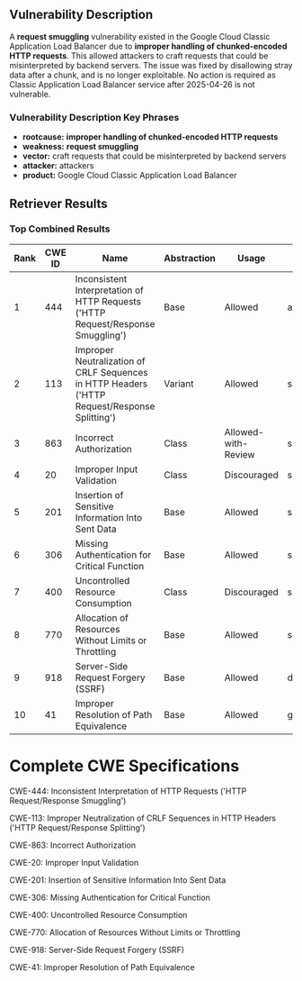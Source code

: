 ## Vulnerability Description
A **request smuggling** vulnerability existed in the Google Cloud Classic Application Load Balancer due to **improper handling of chunked-encoded HTTP requests**. This allowed attackers to craft requests that could be misinterpreted by backend servers. The issue was fixed by disallowing stray data after a chunk, and is no longer exploitable. No action is required as Classic Application Load Balancer service after 2025-04-26 is not vulnerable.

### Vulnerability Description Key Phrases
- **rootcause:** **improper handling of chunked-encoded HTTP requests**
- **weakness:** **request smuggling**
- **vector:** craft requests that could be misinterpreted by backend servers
- **attacker:** attackers
- **product:** Google Cloud Classic Application Load Balancer

## Retriever Results

### Top Combined Results

| Rank | CWE ID | Name | Abstraction | Usage  | Retrievers | Individual Scores |
|------|--------|------|-------------|-------|------------|-------------------|
| 1 | 444 | Inconsistent Interpretation of HTTP Requests ('HTTP Request/Response Smuggling') | Base | Allowed | alternate_terms | 0.700 |
| 2 | 113 | Improper Neutralization of CRLF Sequences in HTTP Headers ('HTTP Request/Response Splitting') | Variant | Allowed | sparse | 0.360 |
| 3 | 863 | Incorrect Authorization | Class | Allowed-with-Review | sparse | 0.336 |
| 4 | 20 | Improper Input Validation | Class | Discouraged | sparse | 0.335 |
| 5 | 201 | Insertion of Sensitive Information Into Sent Data | Base | Allowed | sparse | 0.332 |
| 6 | 306 | Missing Authentication for Critical Function | Base | Allowed | sparse | 0.330 |
| 7 | 400 | Uncontrolled Resource Consumption | Class | Discouraged | sparse | 0.329 |
| 8 | 770 | Allocation of Resources Without Limits or Throttling | Base | Allowed | sparse | 0.329 |
| 9 | 918 | Server-Side Request Forgery (SSRF) | Base | Allowed | dense | 0.517 |
| 10 | 41 | Improper Resolution of Path Equivalence | Base | Allowed | graph | 0.002 |



# Complete CWE Specifications

CWE-444: Inconsistent Interpretation of HTTP Requests ('HTTP Request/Response Smuggling')

CWE-113: Improper Neutralization of CRLF Sequences in HTTP Headers ('HTTP Request/Response Splitting')

CWE-863: Incorrect Authorization

CWE-20: Improper Input Validation

CWE-201: Insertion of Sensitive Information Into Sent Data

CWE-306: Missing Authentication for Critical Function

CWE-400: Uncontrolled Resource Consumption

CWE-770: Allocation of Resources Without Limits or Throttling

CWE-918: Server-Side Request Forgery (SSRF)

CWE-41: Improper Resolution of Path Equivalence